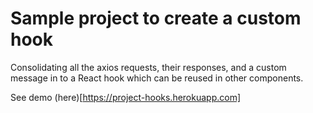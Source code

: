 # Sample project to create a custom hook

Consolidating all the axios requests, their responses, and a custom message in to a React hook which can be reused in other components.

See demo (here)[https://project-hooks.herokuapp.com]
